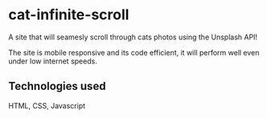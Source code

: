# cat-infinite-scroll

A site that will seamesly scroll through cats photos using the Unsplash API!

The site is mobile responsive and its code efficient, it will perform well even under low internet speeds.

## Technologies used 

HTML, CSS, Javascript

